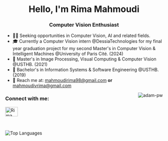 <h1 align="center">Hello, I'm Rima Mahmoudi</h1>
<h3 align="center">Computer Vision Enthusiast </h3> 

- 👩‍💻 Seeking opportunities in Computer Vision, AI and related fields.
- 🎓 Currently a Computer Vision intern @DessiaTechnologies for my final year graduation project for my second Master's in Computer Vision & Intelligent Machines @University of Paris Cité. (2024)
- 🏫 Master's in Image Processing, Visual Computing & Computer Vision @USTHB. (2021)
- 💼 Bachelor's in Information Systems & Software Engineering @USTHB. (2019)
- 📧 Reach me at: mahmoudirima98@gmail.com **or** mahmoudivrima@gmail.com

<p><img align="right" src="https://github.com/vivosalvador/vivosalvador/blob/main/animation.gif" alt="adam-pw" /></p>

<h3 align="left">Connect with me:</h3> <p align="left">
  <a href="https://www.linkedin.com/in/rima-mahmoudi-664600232" target="blank"><img align="center"
      src="https://raw.githubusercontent.com/rahuldkjain/github-profile-readme-generator/master/src/images/icons/Social/linked-in-alt.svg"
      alt="Rima Mahmoudi" height="30" width="40" /></a>
</p>

<br>

![Top Languages](https://github-readme-stats.vercel.app/api/top-langs/?username=vivorima&theme=buefy)
